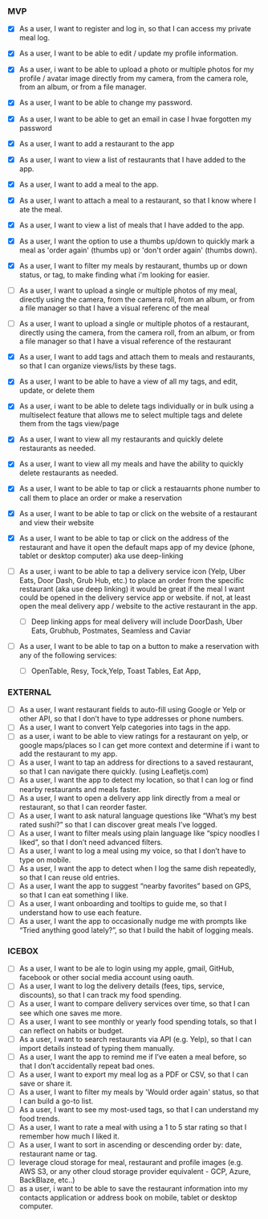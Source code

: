 ### MVP

- [x] As a user, I want to register and log in, so that I can access my private meal log.

- [x] As a user, I want to be able to edit / update my profile information.

- [x] As a user, i want to be able to upload a photo or multiple photos for my profile / avatar image directly from my camera, from the camera role, from an album, or from a file manager.

- [x] As a user, I want to be able to change my password.

- [x] As a user, I want to be able to get an email in case I hvae forgotten my password

- [x] As a user, I want to add a restaurant to the app

- [x] As a user, I want to view a list of restaurants that I have added to the app.

- [x] As a user, I want to add a meal to the app.

- [x] As a user, I want to attach a meal to a restaurant, so that I know where I ate the meal.

- [x] As a user, I want to view a list of meals that I have added to the app.

- [x] As a user, I want the option to use a thumbs up/down to quickly mark a meal as 'order again' (thumbs up) or 'don't order again' (thumbs down).

- [x] As a user, I want to filter my meals by restaurant, thumbs up or down status, or tag, to make finding what i'm looking for easier.

- [ ] As a user, I want to upload a single or multiple photos of my meal, directly using the camera, from the camera roll, from an album, or from a file manager so that I have a visual referenc of the meal

- [ ] As a user, I want to upload a single or multiple photos of a restaurant, directly using the camera, from the camera roll, from an album, or from a file manager so that I have a visual reference of the restaurant 

- [x] As a user, I want to add tags and attach them to meals and restaurants, so that I can organize views/lists by these tags.

- [x] As a user, I want to be able to have a view of all my tags, and edit, update, or delete them

- [x] As a user, i want to be able to delete tags individually or in bulk using a multiselect feature that allows me to select multiple tags and delete them from the tags view/page

- [x] As a user, I want to view all my restaurants and quickly delete restaurants as needed.

- [x] As a user, I want to view all my meals and have the ability to quickly delete restaurants as needed.

- [x] As a user, I want to be able to tap or click a restauarnts phone number to call them to place an order or make a reservation

- [x] As a user, I want to be able to tap or click on the website of a restaurant and view their website

- [x] As a user, I want to be able to tap or click on the address of the restaurant and have it open the default maps app of my device (phone, tablet or desktop computer) aka use deep-linking

- [ ] As a user, i want to be able to tap a delivery service icon (Yelp, Uber Eats, Door Dash, Grub Hub, etc.) to place an order from the specific restaurant (aka use deep linking) it would be great if the meal I want could be opened in the delivery service app or website. if not, at least open the meal delivery app / website to the active restaurant in the app.

  - [ ] Deep linking apps for meal delivery will include DoorDash, Uber Eats, Grubhub, Postmates, Seamless and Caviar

- [ ] As a user, I want to be able to tap on a button to make a reservation with any of the following services:

  - [ ] OpenTable, Resy, Tock,Yelp, Toast Tables, Eat App, 

  



### EXTERNAL

- [ ] As a user, I want restaurant fields to auto-fill using Google or Yelp or other API, so that I don’t have to type addresses or phone numbers.
- [ ] As a user, I want to convert Yelp categories into tags in the app.
- [ ] as a user,  i want to be able to view ratings for a restaurant on yelp, or google maps/places so  I can get more context and determine if i want to add the restaurant to my app.
- [ ] As a user, I want to tap an address for directions to a saved restaurant, so that I can navigate there quickly. (using Leafletjs.com)
- [ ] As a user, I want the app to detect my location, so that I can log or find nearby restaurants and meals faster.
- [ ] As a user, I want to open a delivery app link directly from a meal or restaurant, so that I can reorder faster.
- [ ] As a user, I want to ask natural language questions like “What’s my best rated sushi?” so that I can discover great meals I’ve logged.
- [ ] As a user, I want to filter meals using plain language like “spicy noodles I liked”, so that I don’t need advanced filters.
- [ ] As a user, I want to log a meal using my voice, so that I don’t have to type on mobile.
- [ ] As a user, I want the app to detect when I log the same dish repeatedly, so that I can reuse old entries.
- [ ] As a user, I want the app to suggest “nearby favorites” based on GPS, so that I can eat something I like.
- [ ] As a user, I want onboarding and tooltips to guide me, so that I understand how to use each feature.
- [ ] As a user, I want the app to occasionally nudge me with prompts like “Tried anything good lately?”, so that I build the habit of logging meals.

### ICEBOX
- [ ] As a user, I want to be ale to login using my apple, gmail, GitHub, facebook or other social media account using oauth.
- [ ] As a user, I want to log the delivery details (fees, tips, service, discounts), so that I can track my food spending.
- [ ] As a user, I want to compare delivery services over time, so that I can see which one saves me more.
- [ ] As a user, I want to see monthly or yearly food spending totals, so that I can reflect on habits or budget.
- [ ] As a user, I want to search restaurants via API (e.g. Yelp), so that I can import details instead of typing them manually.
- [ ] As a user, I want the app to remind me if I’ve eaten a meal before, so that I don’t accidentally repeat bad ones.
- [ ] As a user, I want to export my meal log as a PDF or CSV, so that I can save or share it.
- [ ] As a user, I want to filter my meals by 'Would order again' status, so that I can build a go-to list.
- [ ] As a user, I want to see my most-used tags, so that I can understand my food trends.
- [ ] As a user, I want to rate a meal with using a 1 to 5 star rating so that I remember how much I liked it.
- [ ] As a user, I want to sort in ascending or descending order by: date, restaurant name or tag.
- [ ] leverage cloud storage for meal, restaurant and profile images (e.g. AWS S3, or any other cloud storage provider equivalent - GCP, Azure, BackBlaze, etc..)
- [ ] as a user, i want to be able to save the restaurant information into my contacts application or address book on mobile, tablet or desktop computer.
